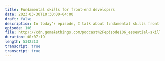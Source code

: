 ```yaml
---
title: Fundamental skills for front-end developers
date: 2023-03-30T10:30:00-04:00
draft: false
description: In today’s episode, I talk about fundamental skills front-end web developers.
episode: 106
file: https://cdn.gomakethings.com/podcast%2Fepisode106_essential-skills.mp3
duration: 00:07:19
length: 5342313
transcript: true
transcript: true
---
```

